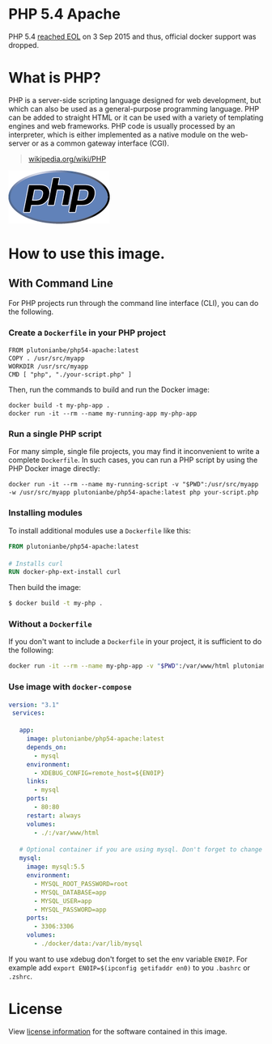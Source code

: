 # PHP 5.4 Apache

PHP 5.4 [reached EOL](http://php.net/eol.php) on 3 Sep 2015 and thus, official docker support was dropped.

# What is PHP?

PHP is a server-side scripting language designed for web development, but which can also be used as a general-purpose programming language. PHP can be added to straight HTML or it can be used with a variety of templating engines and web frameworks. PHP code is usually processed by an interpreter, which is either implemented as a native module on the web-server or as a common gateway interface (CGI).

> [wikipedia.org/wiki/PHP](http://en.wikipedia.org/wiki/PHP)

![logo](https://raw.githubusercontent.com/docker-library/docs/master/php/logo.png)

# How to use this image.

## With Command Line

For PHP projects run through the command line interface (CLI), you can do the following.

### Create a `Dockerfile` in your PHP project

    FROM plutonianbe/php54-apache:latest
    COPY . /usr/src/myapp
    WORKDIR /usr/src/myapp
    CMD [ "php", "./your-script.php" ]

Then, run the commands to build and run the Docker image:

    docker build -t my-php-app .
    docker run -it --rm --name my-running-app my-php-app

### Run a single PHP script

For many simple, single file projects, you may find it inconvenient to write a complete `Dockerfile`. In such cases, you can run a PHP script by using the PHP Docker image directly:

    docker run -it --rm --name my-running-script -v "$PWD":/usr/src/myapp -w /usr/src/myapp plutonianbe/php54-apache:latest php your-script.php

### Installing modules

To install additional modules use a `Dockerfile` like this:

``` Dockerfile
FROM plutonianbe/php54-apache:latest

# Installs curl
RUN docker-php-ext-install curl
```

Then build the image:

``` bash
$ docker build -t my-php .
```

### Without a `Dockerfile`

If you don't want to include a `Dockerfile` in your project, it is sufficient to do the following:

```bash
docker run -it --rm --name my-php-app -v "$PWD":/var/www/html plutonianbe/php54-apache:latest
```

### Use image with `docker-compose`

```yml
version: "3.1"
 services:

   app:
     image: plutonianbe/php54-apache:latest
     depends_on:
       - mysql
     environment:
       - XDEBUG_CONFIG=remote_host=${EN0IP}
     links:
       - mysql
     ports:
       - 80:80
     restart: always
     volumes:
       - ./:/var/www/html

   # Optional container if you are using mysql. Don't forget to change the credentials
   mysql:
     image: mysql:5.5
     environment:
       - MYSQL_ROOT_PASSWORD=root
       - MYSQL_DATABASE=app
       - MYSQL_USER=app
       - MYSQL_PASSWORD=app
     ports:
       - 3306:3306
     volumes:
       - ./docker/data:/var/lib/mysql
```

If you want to use xdebug don't forget to set the env variable `EN0IP`. For example add `export EN0IP=$(ipconfig getifaddr en0)` to you `.bashrc` or `.zshrc`.

# License

View [license information](http://php.net/license/) for the software contained in this image.
